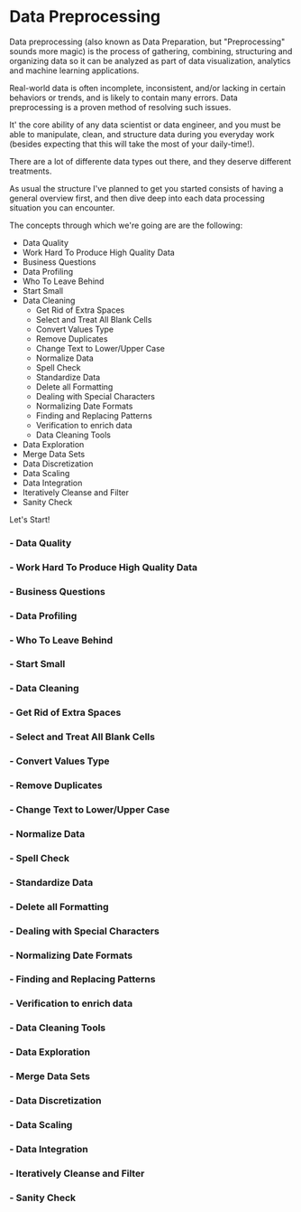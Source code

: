 # Data Preprocessing

Data preprocessing (also known as Data Preparation, but "Preprocessing" sounds more magic) is the process of gathering, combining, structuring and organizing data so it can be analyzed as part of data visualization, analytics and machine learning applications.

Real-world data is often incomplete, inconsistent, and/or lacking in certain behaviors or trends, and is likely to contain many errors. Data preprocessing is a proven method of resolving such issues.

It' the core ability of any data scientist or data engineer, and you must be able to manipulate, clean, and structure data during you everyday work (besides expecting that this will take the most of your daily-time!).

There are a lot of differente data types out there, and they deserve different treatments.

As usual the structure I've planned to get you started consists of having a general overview first, and then dive deep into each data processing situation you can encounter. 

The concepts through which we're going are are the following:

- Data Quality 
- Work Hard To Produce High Quality Data
- Business Questions
- Data Profiling
- Who To Leave Behind
- Start Small
- Data Cleaning
  - Get Rid of Extra Spaces
  - Select and Treat All Blank Cells
  - Convert Values Type
  - Remove Duplicates
  - Change Text to Lower/Upper Case
  - Normalize Data
  - Spell Check
  - Standardize Data
  - Delete all Formatting
  - Dealing with Special Characters
  - Normalizing Date Formats
  - Finding and Replacing Patterns
  - Verification to enrich data
  - Data Cleaning Tools
- Data Exploration
- Merge Data Sets
- Data Discretization
- Data Scaling
- Data Integration
- Iteratively Cleanse and Filter
- Sanity Check

Let's Start!

### - Data Quality 
### - Work Hard To Produce High Quality Data
### - Business Questions
### - Data Profiling
### - Who To Leave Behind
### - Start Small
### - Data Cleaning
###   - Get Rid of Extra Spaces
###   - Select and Treat All Blank Cells
###   - Convert Values Type
###   - Remove Duplicates
###   - Change Text to Lower/Upper Case
###   - Normalize Data
###   - Spell Check
###   - Standardize Data
###   - Delete all Formatting
###   - Dealing with Special Characters
###   - Normalizing Date Formats
###   - Finding and Replacing Patterns
###   - Verification to enrich data
###   - Data Cleaning Tools
### - Data Exploration
### - Merge Data Sets
### - Data Discretization
### - Data Scaling
### - Data Integration
### - Iteratively Cleanse and Filter
### - Sanity Check




